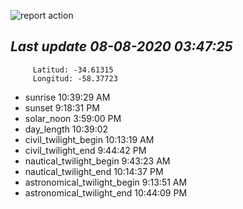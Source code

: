 ![report action](https://github.com/matiasz8/actions-for-reports/workflows/report%20action/badge.svg?branch=develop) 


## *****Last update 08-08-2020 03:47:25*****



		 Latitud: -34.61315
		 Longitud: -58.37723

 - sunrise 	 10:39:29 AM
 - sunset 	 9:18:31 PM
 - solar_noon 	 3:59:00 PM
 - day_length 	 10:39:02
 - civil_twilight_begin 	 10:13:19 AM
 - civil_twilight_end 	 9:44:42 PM
 - nautical_twilight_begin 	 9:43:23 AM
 - nautical_twilight_end 	 10:14:37 PM
 - astronomical_twilight_begin 	 9:13:51 AM
 - astronomical_twilight_end 	 10:44:09 PM
